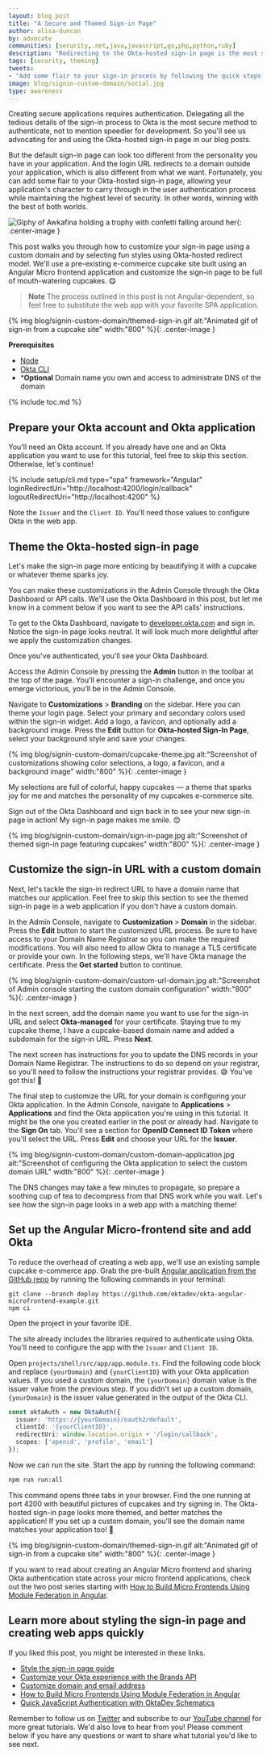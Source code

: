 ```yaml
---
layout: blog_post
title: "A Secure and Themed Sign-in Page"
author: alisa-duncan
by: advocate
communities: [security,.net,java,javascript,go,php,python,ruby]
description: "Redirecting to the Okta-hosted sign-in page is the most secure way to authenticate users in your application. But the default configuration yield a very neutral sign-in page. This post walks you through customization options and setting up a custom domain so the personality of your site shines all through the user's experience."
tags: [security, theming]
tweets:
- "Add some flair to your sign-in process by following the quick steps in this post!"
image: blog/signin-custom-domain/social.jpg
type: awareness
---
```


Creating secure applications requires authentication. Delegating all the tedious details of the sign-in process to Okta is the most secure method to authenticate, not to mention speedier for development. So you'll see us advocating for and using the Okta-hosted sign-in page in our blog posts.

But the default sign-in page can look too different from the personality you have in your application. And the login URL redirects to a domain outside your application, which is also different from what we want. Fortunately, you can add some flair to your Okta-hosted sign-in page, allowing your application's character to carry through in the user authentication process while maintaining the highest level of security. In other words, winning with the best of both worlds.

![Giphy of Awkafina holding a trophy with confetti falling around her](https://media.giphy.com/media/26u4cqiYI30juCOGY/giphy.gif){: .center-image }

This post walks you through how to customize your sign-in page using a custom domain and by selecting fun styles using Okta-hosted redirect model. We'll use a pre-existing e-commerce cupcake site built using an Angular Micro frontend application and customize the sign-in page to be full of mouth-watering cupcakes. 😋

> **Note**
The process outlined in this post is not Angular-dependent, so feel free to substitute the web app with your favorite SPA application.

{% img blog/signin-custom-domain/themed-sign-in.gif alt:"Animated gif of sign-in from a cupcake site" width:"800" %}{: .center-image }

**Prerequisites**
- [Node](https://nodejs.org/)
- [Okta CLI](https://cli.okta.com)
- ***Optional** Domain name you own and access to administrate DNS of the domain

{% include toc.md %}

## Prepare your Okta account and Okta application
You'll need an Okta account. If you already have one and an Okta application you want to use for this tutorial, feel free to skip this section. Otherwise, let's continue!

{% include setup/cli.md type="spa" framework="Angular" loginRedirectUri="http://localhost:4200/login/callback" logoutRedirectUri="http://localhost:4200" %}

Note the `Issuer` and the `Client ID`. You'll need those values to configure Okta in the web app.

## Theme the Okta-hosted sign-in page
Let's make the sign-in page more enticing by beautifying it with a cupcake or whatever theme sparks joy.

You can make these customizations in the Admin Console through the Okta Dashboard or API calls. We'll use the Okta Dashboard in this post, but let me know in a comment below if you want to see the API calls' instructions.

To get to the Okta Dashboard, navigate to [developer.okta.com](https://developer.okta.com) and sign in. Notice the sign-in page looks neutral. It will look much more delightful after we apply the customization changes.

Once you've authenticated, you'll see your Okta Dashboard.

Access the Admin Console by pressing the **Admin** button in the toolbar at the top of the page. You'll encounter a sign-in challenge, and once you emerge victorious, you'll be in the Admin Console.

Navigate to **Customizations** > **Branding** on the sidebar. Here you can theme your login page. Select your primary and secondary colors used within the sign-in widget. Add a logo, a favicon, and optionally add a background image. Press the **Edit** button for **Okta-hosted Sign-In Page**, select your background style and save your changes. 

{% img blog/signin-custom-domain/cupcake-theme.jpg alt:"Screenshot of customizations showing color selections, a logo, a favicon, and a background image" width:"800" %}{: .center-image }

My selections are full of colorful, happy cupcakes — a theme that sparks joy for me and matches the personality of my cupcakes e-commerce site.

Sign out of the Okta Dashboard and sign back in to see your new sign-in page in action! My sign-in page makes me smile. 😊

{% img blog/signin-custom-domain/sign-in-page.jpg alt:"Screenshot of themed sign-in page featuring cupcakes" width:"800" %}{: .center-image }

## Customize the sign-in URL with a custom domain

Next, let's tackle the sign-in redirect URL to have a domain name that matches our application. Feel free to skip this section to see the themed sign-in page in a web application if you don't have a custom domain.

In the Admin Console, navigate to **Customization** > **Domain** in the sidebar. Press the **Edit** button to start the customized URL process. Be sure to have access to your Domain Name Registrar so you can make the required modifications. You will also need to allow Okta to manage a TLS certificate or provide your own. In the following steps, we'll have Okta manage the certificate. Press the **Get started** button to continue.

{% img blog/signin-custom-domain/custom-url-domain.jpg alt:"Screenshot of Admin console starting the custom domain configuration" width:"800" %}{: .center-image }

In the next screen, add the domain name you want to use for the sign-in URL and select **Okta-managed** for your certificate. Staying true to my cupcake theme, I have a cupcake-based domain name and added a subdomain for the sign-in URL. Press **Next**.

The next screen has instructions for you to update the DNS records in your Domain Name Registrar. The instructions to do so depend on your registrar, so you'll need to follow the instructions your registrar provides. 😅 You've got this! 💪

The final step to customize the URL for your domain is configuring your Okta application. In the Admin Console, navigate to **Applications** > **Applications** and find the Okta application you're using in this tutorial. It might be the one you created earlier in the post or already had. Navigate to the **Sign On** tab. You'll see a section for **OpenID Connect ID Token** where you'll select the URL. Press **Edit** and choose your URL for the **Issuer**.

{% img blog/signin-custom-domain/custom-domain-application.jpg alt:"Screenshot of configuring the Okta application to select the custom domain URL" width:"800" %}{: .center-image }

The DNS changes may take a few minutes to propagate, so prepare a soothing cup of tea to decompress from that DNS work while you wait. Let's see how the sign-in page looks in a web app with a matching theme!

## Set up the Angular Micro-frontend site and add Okta
To reduce the overhead of creating a web app, we'll use an existing sample cupcake e-commerce app. Grab the pre-built [Angular application from the GitHub repo](https://github.com/oktadev/okta-angular-microfrontend-example/tree/deploy) by running the following commands in your terminal:

```shell
git clone --branch deploy https://github.com/oktadev/okta-angular-microfrontend-example.git
npm ci
```

Open the project in your favorite IDE.

The site already includes the libraries required to authenticate using Okta. You'll need to configure the app with the `Issuer` and `Client ID`. 

Open `projects/shell/src/app/app.module.ts`. Find the following code block and replace `{yourDomain}` and `{yourClientID}` with your Okta application values. If you used a custom domain, the `{yourDomain}` domain value is the issuer value from the previous step. If you didn't set up a custom domain, `{yourDomain}` is the issuer value generated in the output of the Okta CLI.

```ts
const oktaAuth = new OktaAuth({
  issuer: 'https://{yourDomain}/oauth2/default',
  clientId: '{yourClientID}',
  redirectUri: window.location.origin + '/login/callback',
  scopes: ['openid', 'profile', 'email']
});
```

Now we can run the site. Start the app by running the following command:

```sh
npm run run:all
```

This command opens three tabs in your browser. Find the one running at port 4200 with beautiful pictures of cupcakes and try signing in. The Okta-hosted sign-in page looks more themed, and better matches the application! If you set up a custom domain, you'll see the domain name matches your application too! 🧁

{% img blog/signin-custom-domain/themed-sign-in.gif alt:"Animated gif of sign-in from a cupcake site" width:"800" %}{: .center-image }

If you want to read about creating an Angular Micro frontend and sharing Okta authentication state across your micro frontend applications, check out the two post series starting with [How to Build Micro Frontends Using Module Federation in Angular](/blog/2022/05/17/angular-microfrontend-auth).

## Learn more about styling the sign-in page and creating web apps quickly

If you liked this post, you might be interested in these links.
* [Style the sign-in page guide](https://developer.okta.com/docs/guides/custom-widget/main/)
* [Customize your Okta experience with the Brands API](https://developer.okta.com/docs/guides/customize-themes/)
* [Customize domain and email address](https://developer.okta.com/docs/guides/custom-url-domain/main/)
* [How to Build Micro Frontends Using Module Federation in Angular](/blog/2022/05/17/angular-microfrontend-auth)
* [Quick JavaScript Authentication with OktaDev Schematics](/blog/2022/10/14/quick-javascript-authentication)

Remember to follow us on [Twitter](https://twitter.com/oktadev) and subscribe to our [YouTube channel](https://www.youtube.com/c/OktaDev/) for more great tutorials. We'd also love to hear from you! Please comment below if you have any questions or want to share what tutorial you'd like to see next.
